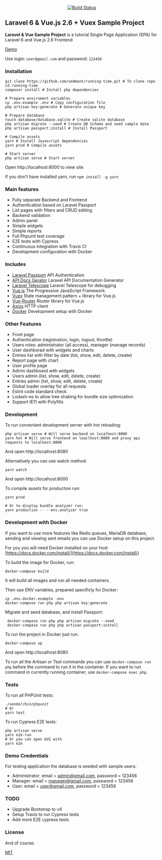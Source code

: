<p align="center">
<a href="https://travis-ci.org/vedmant/running-time"><img src="https://travis-ci.org/vedmant/running-time.svg?branch=master" alt="Build Status"></a>
</p>

## Laravel 6 & Vue.js 2.6 + Vuex Sample Project ##

**Laravel & Vue Sample Project** is a tutorial Single Page Application (SPA) for Laravel 6 and Vue.js 2.6 Frontend

[Demo](https://running-time.vedmant.com/)

Use login: `user@gmail.com` and password: `123456`

### Installation ###

```
git clone https://github.com/vedmant/running-time.git # To clone repo
cd running-time
composer install # Install php dependencies

# Prepare enviroment variables
cp .env.example .env # Copy configuration file
php artisan key:generate # Generate unique key

# Prepare database
touch database/database.sqlite # Create sqlite database
php artisan migrate --seed # Create DB Schema and seed sample data
php artisan passport:install # Install Passport

# Compile assets
yarn # Install Javascript dependencies
yarn prod # Compile assets

# Start server
php artisan serve # Start server
```

Open http://localhost:8000 to view site

If you don't have installed yarn, run `npm install -g yarn`


### Main features ###

* Fully separate Backend and Frontend
* Authentication based on Laravel Passport
* List pages with filters and CRUD editing
* Backend validation
* Admin panel
* Simple widgets
* Simple reports
* Full Phpunit test coverage
* E2E tests with Cypress
* Continuous integration with Travis CI
* Development configuration with Docker


### Includes ###

* [Laravel Passport](https://laravel.com/docs/5.4/passport) API Authentication
* [API Docs Gerator](https://github.com/mpociot/laravel-apidoc-generator) Laravel API Documentation Generator
* [Laravel Telescope](https://laravel.com/docs/6.x/telescope) Laravel Telescope for debugging
* [Vue.js](https://vuejs.org/) The Progressive JavaScript Framework
* [Vuex](https://vuex.vuejs.org/en/intro.html) State management pattern + library for Vue.js
* [Vue-Router](https://router.vuejs.org/en/) Router library for Vue.js
* [Axios](https://github.com/axios/axios) HTTP client
* [Docker](https://www.docker.com/) Development setup with Docker


### Other Features ###

* Front page
* Authentication (registration, login, logout, throttle)
* Users roles: administrator (all access), manager (manage records)
* User dashborad with widgets and charts
* Entries list with filter by date (list, show, edit, delete, create)
* Report page with chart
* User profile page
* Admin dashboard with widgets
* Users admin (list, show, edit, delete, create)
* Entries admin (list, show, edit, delete, create)
* Global loader overlay for all requests
* Eslint code standard check
* Lodash-es to allow tree shaking for bundle size optimization
* Support IE11 with Polyfills


### Development ###

To run convenient development server with hot reloading:

```
php artisan serve # Will serve backend on localhost:8000
yarn hot # Will serve frontend on loaclhost:8080 and proxy api requests to localhost:8000
```

And open http://localhost:8080

Alternatively you can use watch method:

```
yarn watch
```

And open http://localhost:8000

To compile assets for production run:
```
yarn prod

# Or to display bundle analyzer run:
yarn production -- --env.analyzer true
```


### Development with Docker ###

If you want to use more features like Redis queues, MariaDB database, 
sending and viewing sent emails you can use Docker setup on this project.

For you you will need Docker installed on your host [https://docs.docker.com/install/](https://docs.docker.com/install/)

To build the image for Docker, run:
  
    docker-compose build

It will build all images and run all needed containers.

Then use ENV variables, prepared specificly for Docker:

    cp .env.docker.example .env
    docker-compose run php php artisan key:generate

Migrate and seed database, and install Passport:

     docker-compose run php php artisan migrate --seed
     docker-compose run php php artisan passport:install

To run the project in Docker just run:
  
    docker-compose up

And open http://localhost:8080

To run all the Artisan or Test commands you can use `docker-compose run php` before the command to run it in the container.
If you want to run command in currently running container, use `docker-compose exec php`.


### Tests ###

To run all PHPUnit tests:

```
./vendor/bin/phpunit 
# Or
yarn test
```

To run Cypress E2E tests:

```
php artisan serve
yarn e2e-run
# Or you can open GUI with
yarn e2e
```


### Demo Credentials ###

For testing application the database is seeded with sample users:

* Administrator: email = admin@gmail.com, password = 123456
* Manager: email = manager@gmail.com, password = 123456
* User: email = user@gmail.com, password = 123456


### TODO ###

- Upgrade Bootstrap to v4
- Setup Travis to run Cypress tests
- Add more E2E cypress tests


### License ###

And of course:

[MIT](LICENSE.md)
